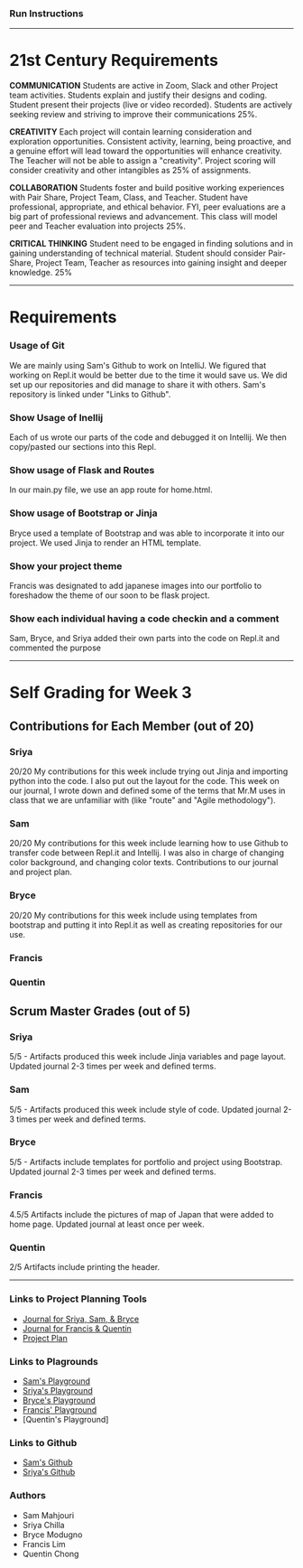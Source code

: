 ### Run Instructions






















____________________
# 21st Century Requirements
  **COMMUNICATION**
  Students are active in Zoom, Slack and other Project team activities.  Students explain and justify their designs and coding.  Student present their projects (live or video recorded).  Students are actively seeking review and striving to improve their communications 25%.

  **CREATIVITY**
  Each project will contain learning consideration and exploration opportunities.  Consistent activity, learning, being proactive, and a genuine effort will lead toward the opportunities will enhance creativity.  The Teacher will not be able to assign a "creativity". Project scoring will consider  creativity and other intangibles as 25% of assignments.

  **COLLABORATION**
  Students foster and build positive working experiences with Pair Share, Project Team, Class, and Teacher.  Student have professional, appropriate, and ethical behavior.  FYI, peer evaluations are a big part of professional reviews and advancement. This class will model peer and Teacher evaluation into projects 25%.

  **CRITICAL THINKING**
  Student need to be engaged in finding solutions and in gaining understanding of  technical material. Student should consider Pair-Share, Project Team, Teacher as resources into gaining insight and deeper knowledge.  25%

_______
  # Requirements
  
  ### Usage of Git
  We are mainly using Sam's Github to work on IntelliJ. We figured that working on Repl.it would be better due to the time it would save us. We did set up our repositories and did manage to share it with others. Sam's repository is linked under "Links to Github".

  ### Show Usage of Inellij
  Each of us wrote our parts of the code and debugged it on Intellij. We then copy/pasted our sections into this Repl.

  ### Show usage of Flask and Routes
  In our main.py file, we use an app route for home.html.

  ### Show usage of Bootstrap or Jinja
  Bryce used a template of Bootstrap and was able to incorporate it into our project. We used Jinja to render an HTML template.

  ### Show your project theme
  Francis was designated to add japanese images into our portfolio to foreshadow the theme of our soon to be flask project.

  ### Show each individual having a code checkin and a comment
  Sam, Bryce, and Sriya added their own parts into the code on Repl.it and commented the purpose

______
# Self Grading for Week 3
## Contributions for Each Member (out of 20)
### Sriya
20/20 My contributions for this week include trying out Jinja and importing python into the code. I also put out the layout for the code. This week on our journal, I wrote down and defined some of the terms that Mr.M uses in class that we are unfamiliar with (like "route" and "Agile methodology"). 
### Sam
20/20 My contributions for this week include learning how to use Github to transfer code between Repl.it and Intellij. I was also in charge of changing color background, and changing color texts. Contributions to our journal and project plan. 
### Bryce
20/20 My contributions for this week include using templates from bootstrap and putting it into Repl.it as well as creating repositories for our use.
### Francis

### Quentin

## Scrum Master Grades (out of 5)

### Sriya
5/5 - Artifacts produced this week include Jinja variables and page layout. Updated journal 2-3 times per week and defined terms.
### Sam
5/5 - Artifacts produced this week include style of code. Updated journal 2-3 times per week and defined terms.
### Bryce
5/5 - Artifacts include templates for portfolio and project using Bootstrap. Updated journal 2-3 times per week and defined terms.
### Francis
4.5/5 Artifacts include the pictures of map of Japan that were added to home page. Updated journal at least once per week.
### Quentin
2/5 Artifacts include printing the header.

_____________

### Links to Project Planning Tools
  - [Journal for Sriya, Sam, & Bryce](https://docs.google.com/spreadsheets/d/1WANVHdtcVJfFRhKZ58jq7467pkGL954uAPTLfhgJMxw/edit?usp=sharing)
  - [Journal for Francis & Quentin](https://docs.google.com/presentation/d/1TXiBA_Zl9FiakTrDayVFmDcgqNLTm7JFDINivWCk9UM/edit?usp=sharing)
  - [Project Plan](https://docs.google.com/presentation/d/1ZIdum1H-4KPgYB2Cza5w8xEKyG2Ekk7DP5NP_Cdqfd4/edit?usp=sharing)

### Links to Plagrounds
  - [Sam's Playground](https://repl.it/join/qnbmiawa-ibraskyy)
  - [Sriya's Playground](https://repl.it/join/nrgzekoh-sriyachilla)
  - [Bryce's Playground](https://repl.it/@BryceModugno/Personal-Repl#main.py)
  - [Francis' Playground](https://repl.it/@limfrancis/AP-CSP-Project-1#main.py)
  - [Quentin's Playground]

### Links to Github
  - [Sam's Github](https://github.com/iBraskyy)
  - [Sriya's Github](https://github.com/sriyachilla)

### Authors
  - Sam Mahjouri
  - Sriya Chilla
  - Bryce Modugno
  - Francis Lim
  - Quentin Chong